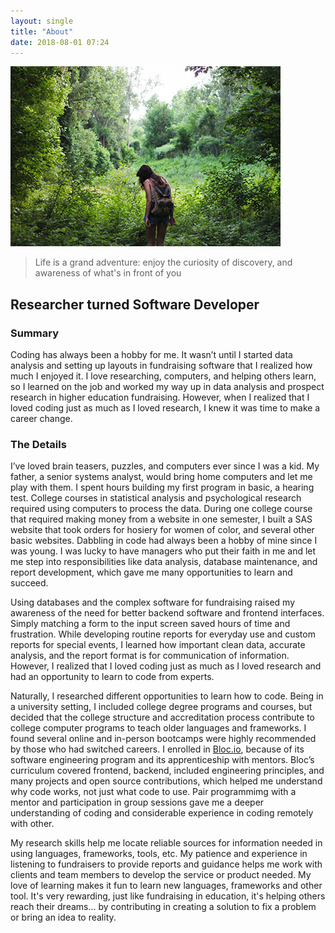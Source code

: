 ```yaml
---
layout: single
title: "About"
date: 2018-08-01 07:24
---
```


![Hiking on a path](/assets/images/hiking-michelle-small-spencer.jpg)      
>Life is a grand adventure: 
>enjoy the curiosity of discovery,
>and awareness of what's in front of you

## Researcher turned Software Developer ##

### Summary ###
Coding has always been a hobby for me. It wasn’t until I started data analysis and setting up layouts in fundraising software that I realized how much I enjoyed it. I love researching, computers, and helping others learn, so I learned on the job and worked my way up in data analysis and prospect research in higher education fundraising. However, when I realized that I loved coding just as much as I loved research, I knew it was time to make a career change.

### The Details ###
I’ve loved brain teasers, puzzles, and computers ever since I was a kid. My father, a senior systems analyst, would bring home computers and let me play with them. I spent hours building my first program in basic, a hearing test. College courses in statistical analysis and psychological research required using computers to process the data. During one college course that required making money from a website in one semester, I built a SAS website that took orders for hosiery for women of color, and several other basic websites. Dabbling in code had always been a hobby of mine since I was young. I was lucky to have managers who put their faith in me and let me step into responsibilities like data analysis, database maintenance, and report development, which gave me many opportunities to learn and succeed.

Using databases and the complex software for fundraising raised my awareness of the need for better backend software and frontend interfaces. Simply matching a form to the input screen saved hours of time and frustration. While developing routine reports for everyday use and custom reports for special events, I learned how important clean data, accurate analysis, and the report format is for communication of information. However, I realized that I loved coding just as much as I loved research and had an opportunity to learn to code from experts.

Naturally, I researched different opportunities to learn how to code. Being in a university setting, I included college degree programs and courses, but decided that the college structure and accreditation process contribute to college computer programs to teach older languages and frameworks. I found several online and in-person bootcamps were highly recommended by those who had switched careers. I enrolled in [Bloc.io](http://bloc.io), because of its software engineering program and its apprenticeship with mentors. Bloc’s curriculum covered frontend, backend, included engineering principles, and many projects and open source contributions, which helped me understand why code works, not just what code to use. Pair programmimg with a mentor and participation in group sessions gave me a deeper understanding of coding and considerable experience in coding remotely with other. 

My research skills help me locate reliable sources for information needed in using languages, frameworks, tools, etc. My patience and experience in listening to fundraisers to provide reports and guidance helps me work with clients and team members to develop the service or product needed. My love of learning makes it fun to learn new languages, frameworks and other tool. It's very rewarding, just like fundraising in education, it's helping others reach their dreams... by contributing in creating a solution to fix a problem or bring an idea to reality.
